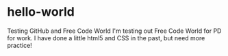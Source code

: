 # hello-world
Testing GitHub and Free Code World
I'm testing out Free Code World for PD for work. I have done a little html5 and CSS in the past, but need more practice!
